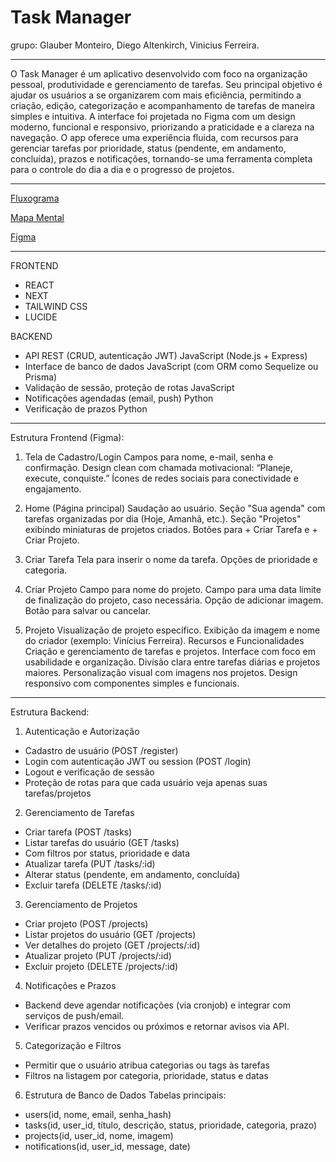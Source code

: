 # Task Manager

grupo: Glauber Monteiro, Diego Altenkirch, Vinicius Ferreira.
___________________________________________________________________________________________________________________________________________________
O Task Manager é um aplicativo desenvolvido com foco na organização pessoal, produtividade e gerenciamento de tarefas. Seu principal objetivo é ajudar os usuários a  se organizarem com mais eficiência, permitindo a criação, edição, categorização e acompanhamento de tarefas de maneira simples e intuitiva. A interface foi projetada no Figma com um design moderno, funcional e responsivo, priorizando a praticidade e a clareza na navegação. 
O app oferece uma experiência fluida, com recursos para gerenciar tarefas por prioridade, status (pendente, em andamento, concluída), prazos e notificações, tornando-se uma ferramenta completa para o controle do dia a dia e o progresso de projetos.
___________________________________________________________________________________________________________________________________________________

[Fluxograma](https://www.tldraw.com/f/pciLy9L6HDUGhUqDX0aQH?d=v-361.-189.1945.1112.pAZpclm-QIX51Q0q2C0bI)

[Mapa Mental](https://mm.tt/app/map/3682702054?t=hEWbcv0vWH)

[Figma](https://www.figma.com/design/uQXsz4O7nuNBJJiU6MAktW/ProjetoP%C3%B3sDaniel?node-id=0-1&t=fWCLWPR4sPLjWKih-1)
___________________________________________________________________________________________________________________________________________________
FRONTEND
- REACT
- NEXT
- TAILWIND CSS
- LUCIDE
  
BACKEND
- API REST (CRUD, autenticação JWT)	JavaScript (Node.js + Express)
- Interface de banco de dados	JavaScript (com ORM como Sequelize ou Prisma)
- Validação de sessão, proteção de rotas	JavaScript
- Notificações agendadas (email, push)	Python
- Verificação de prazos	Python
___________________________________________________________________________________________________________________________________________________
Estrutura Frontend (Figma):

1. Tela de Cadastro/Login
Campos para nome, e-mail, senha e confirmação.
Design clean com chamada motivacional: “Planeje, execute, conquiste.”
Ícones de redes sociais para conectividade e engajamento.

2. Home (Página principal)
Saudação ao usuário.
Seção "Sua agenda" com tarefas organizadas por dia (Hoje, Amanhã, etc.).
Seção "Projetos" exibindo miniaturas de projetos criados.
Botões para + Criar Tarefa e + Criar Projeto.

3. Criar Tarefa
Tela para inserir o nome da tarefa.
Opções de prioridade e categoria.

4. Criar Projeto
Campo para nome do projeto.
Campo para uma data limite de finalização do projeto, caso necessária.
Opção de adicionar imagem.
Botão para salvar ou cancelar.

6. Projeto
Visualização de projeto específico.
Exibição da imagem e nome do criador (exemplo: Vinícius Ferreira).
Recursos e Funcionalidades
Criação e gerenciamento de tarefas e projetos.
Interface com foco em usabilidade e organização.
Divisão clara entre tarefas diárias e projetos maiores.
Personalização visual com imagens nos projetos.
Design responsivo com componentes simples e funcionais.
__________________________________________________________________________________________________________________________________________________
Estrutura Backend:

1. Autenticação e Autorização
- Cadastro de usuário (POST /register)
- Login com autenticação JWT ou session (POST /login)
- Logout e verificação de sessão
- Proteção de rotas para que cada usuário veja apenas suas tarefas/projetos

 2. Gerenciamento de Tarefas
- Criar tarefa (POST /tasks)
- Listar tarefas do usuário (GET /tasks)
- Com filtros por status, prioridade e data
- Atualizar tarefa (PUT /tasks/:id)
- Alterar status (pendente, em andamento, concluída)
- Excluir tarefa (DELETE /tasks/:id)

3. Gerenciamento de Projetos
- Criar projeto (POST /projects)
- Listar projetos do usuário (GET /projects)
- Ver detalhes do projeto (GET /projects/:id)
- Atualizar projeto (PUT /projects/:id)
- Excluir projeto (DELETE /projects/:id)

4. Notificações e Prazos
- Backend deve agendar notificações (via cronjob) e integrar com serviços de push/email.
- Verificar prazos vencidos ou próximos e retornar avisos via API.

5. Categorização e Filtros
- Permitir que o usuário atribua categorias ou tags às tarefas
- Filtros na listagem por categoria, prioridade, status e datas

6. Estrutura de Banco de Dados
Tabelas principais:
- users(id, nome, email, senha_hash)
- tasks(id, user_id, título, descrição, status, prioridade, categoria, prazo)
- projects(id, user_id, nome, imagem)
- notifications(id, user_id, message, date)

